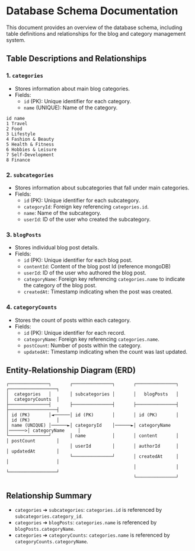 
# Database Schema Documentation

This document provides an overview of the database schema, including table definitions and relationships for the blog and category management system.

## Table Descriptions and Relationships

### 1. `categories`

- Stores information about main blog categories.
- Fields:
  - `id` (PK): Unique identifier for each category.
  - `name` (UNIQUE): Name of the category.

```
id name
1 Travel
2 Food
3 Lifestyle
4 Fashion & Beauty
5 Health & Fitness
6 Hobbies & Leisure
7 Self-Development
8 Finance
```

### 2. `subcategories`

- Stores information about subcategories that fall under main categories.
- Fields:
  - `id` (PK): Unique identifier for each subcategory.
  - `categoryId`: Foreign key referencing `categories.id`.
  - `name`: Name of the subcategory.
  - `userId`: ID of the user who created the subcategory.

### 3. `blogPosts`

- Stores individual blog post details.
- Fields:
  - `id` (PK): Unique identifier for each blog post.
  - `contentId`: Content of the blog post Id (reference mongoDB)
  - `userId`: ID of the user who authored the blog post.
  - `categoryName`: Foreign key referencing `categories.name` to indicate the category of the blog post.
  - `createdAt`: Timestamp indicating when the post was created.

### 4. `categoryCounts`

- Stores the count of posts within each category.
- Fields:
  - `id` (PK): Unique identifier for each record.
  - `categoryName`: Foreign key referencing `categories.name`.
  - `postCount`: Number of posts within the category.
  - `updatedAt`: Timestamp indicating when the count was last updated.

## Entity-Relationship Diagram (ERD)

```plaintext
┌───────────────┐       ┌───────────────┐       ┌───────────────┐       ┌──────────────────┐
│  categories   │       │ subcategories │       │   blogPosts   │       │  categoryCounts  │
├───────────────┤       ├───────────────┤       ├───────────────┤       ├──────────────────┤
│ id (PK)       │◄──────│ id (PK)       │       │ id (PK)       │       │ id (PK)          │
│ name (UNIQUE) │──────►│ categoryId    │──────►│ categoryName  │──────>│ categoryName     │
└───────────────┘       │ name          │       │ content       │       │ postCount        │
                        │ userId        │       │ authorId      │       │ updatedAt        │
                        └───────────────┘       │ createdAt     │       │                  │
                                                │               │       └──────────────────┘
                                                └───────────────┘
```

## Relationship Summary

- `categories` ➔ `subcategories`: `categories.id` is referenced by `subcategories.category_id`.
- `categories` ➔ `blogPosts`: `categories.name` is referenced by `blogPosts.categoryName`.
- `categories` ➔ `categoryCounts`: `categories.name` is referenced by `categoryCounts.categoryName`.
